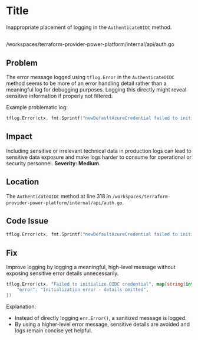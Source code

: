 # Title

Inappropriate placement of logging in the `AuthenticateOIDC` method.

##

/workspaces/terraform-provider-power-platform/internal/api/auth.go

## Problem

The error message logged using `tflog.Error` in the `AuthenticateOIDC` method seems to be more of an error handling detail rather than a meaningful log for debugging purposes. Logging this directly might reveal sensitive information if properly not filtered.

Example problematic log:
```go
tflog.Error(ctx, fmt.Sprintf("newDefaultAzureCredential failed to initialize oidc credential:\n\t%s", err.Error()))
```

## Impact

Including sensitive or irrelevant technical data in production logs can lead to sensitive data exposure and make logs harder to consume for operational or security personnel. **Severity: Medium**.

## Location

The `AuthenticateOIDC` method at line 318 in `/workspaces/terraform-provider-power-platform/internal/api/auth.go`.

## Code Issue

```go
tflog.Error(ctx, fmt.Sprintf("newDefaultAzureCredential failed to initialize oidc credential:\n\t%s", err.Error()))
```

## Fix

Improve logging by logging a meaningful, high-level message without exposing sensitive error details unnecessarily.

```go
tflog.Error(ctx, "Failed to initialize OIDC credential", map[string]interface{}{
    "error": "Initialization error - details omitted",
})
```

Explanation:
- Instead of directly logging `err.Error()`, a sanitized message is logged.
- By using a higher-level error message, sensitive details are avoided and logs remain concise yet helpful.
